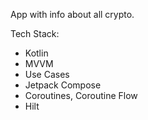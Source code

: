 App with info about all crypto.

Tech Stack: 
  - Kotlin
  - MVVM
  - Use Cases
  - Jetpack Compose
  - Coroutines, Coroutine Flow
  - Hilt
